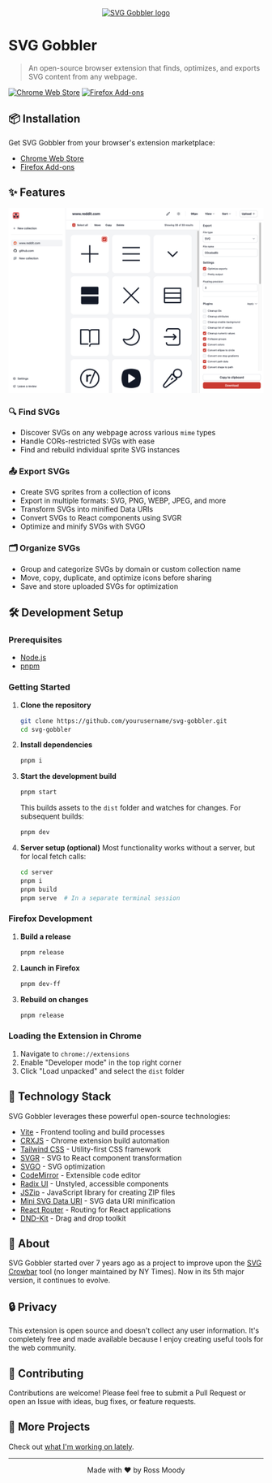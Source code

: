 <div align="center">
  <a href="https://svggobbler.com">
    <img src="assets/local/read-me.png" alt="SVG Gobbler logo">
  </a>
</div>

# SVG Gobbler

> An open-source browser extension that finds, optimizes, and exports SVG content from any webpage.

[![Chrome Web Store](https://img.shields.io/chrome-web-store/v/mpbmflcodadhgafbbakjeahpandgcbch)](https://chrome.google.com/webstore/detail/svg-gobbler/mpbmflcodadhgafbbakjeahpandgcbch)
[![Firefox Add-ons](https://img.shields.io/amo/v/svg-gobbler)](https://addons.mozilla.org/firefox/addon/svg-gobbler/)

## 📦 Installation

Get SVG Gobbler from your browser's extension marketplace:

- [Chrome Web Store](https://chrome.google.com/webstore/detail/svg-gobbler/mpbmflcodadhgafbbakjeahpandgcbch)
- [Firefox Add-ons](https://addons.mozilla.org/firefox/addon/svg-gobbler/)

## ✨ Features

<div align="center">
  <a href="https://svggobbler.com">
    <img src="assets/local/gobbler-screenshot.png" alt="SVG Gobbler screenshot">
  </a>
</div>

### 🔍 Find SVGs

- Discover SVGs on any webpage across various `mime` types
- Handle CORs-restricted SVGs with ease
- Find and rebuild individual sprite SVG instances

### 📤 Export SVGs

- Create SVG sprites from a collection of icons
- Export in multiple formats: SVG, PNG, WEBP, JPEG, and more
- Transform SVGs into minified Data URIs
- Convert SVGs to React components using SVGR
- Optimize and minify SVGs with SVGO

### 🗂️ Organize SVGs

- Group and categorize SVGs by domain or custom collection name
- Move, copy, duplicate, and optimize icons before sharing
- Save and store uploaded SVGs for optimization

## 🛠️ Development Setup

### Prerequisites

- [Node.js](https://nodejs.org/)
- [pnpm](https://pnpm.io/)

### Getting Started

1. **Clone the repository**

   ```bash
   git clone https://github.com/yourusername/svg-gobbler.git
   cd svg-gobbler
   ```

2. **Install dependencies**

   ```bash
   pnpm i
   ```

3. **Start the development build**

   ```bash
   pnpm start
   ```

   This builds assets to the `dist` folder and watches for changes. For subsequent builds:

   ```bash
   pnpm dev
   ```

4. **Server setup (optional)** Most functionality works without a server, but for local fetch calls:
   ```bash
   cd server
   pnpm i
   pnpm build
   pnpm serve  # In a separate terminal session
   ```

### Firefox Development

1. **Build a release**

   ```bash
   pnpm release
   ```

2. **Launch in Firefox**

   ```bash
   pnpm dev-ff
   ```

3. **Rebuild on changes**
   ```bash
   pnpm release
   ```

### Loading the Extension in Chrome

1. Navigate to `chrome://extensions`
2. Enable "Developer mode" in the top right corner
3. Click "Load unpacked" and select the `dist` folder

## 🧰 Technology Stack

SVG Gobbler leverages these powerful open-source technologies:

- [Vite](https://vitejs.dev/) - Frontend tooling and build processes
- [CRXJS](https://github.com/crxjs/chrome-extension-tools) - Chrome extension build automation
- [Tailwind CSS](https://tailwindcss.com/) - Utility-first CSS framework
- [SVGR](https://react-svgr.com/) - SVG to React component transformation
- [SVGO](https://github.com/svg/svgo) - SVG optimization
- [CodeMirror](https://codemirror.net/) - Extensible code editor
- [Radix UI](https://www.radix-ui.com/) - Unstyled, accessible components
- [JSZip](https://stuk.github.io/jszip/) - JavaScript library for creating ZIP files
- [Mini SVG Data URI](https://github.com/tigt/mini-svg-data-uri) - SVG data URI minification
- [React Router](https://reactrouter.com/) - Routing for React applications
- [DND-Kit](https://dndkit.com/) - Drag and drop toolkit

## 📝 About

SVG Gobbler started over 7 years ago as a project to improve upon the
[SVG Crowbar](https://github.com/nytimes/svg-crowbar) tool (no longer maintained by NY Times). Now
in its 5th major version, it continues to evolve.

## 🔒 Privacy

This extension is open source and doesn't collect any user information. It's completely free and
made available because I enjoy creating useful tools for the web community.

## 🤝 Contributing

Contributions are welcome! Please feel free to submit a Pull Request or open an Issue with ideas,
bug fixes, or feature requests.

## 🔗 More Projects

Check out [what I'm working on lately](https://rossmoody.com).

---

<div align="center">
  <p>Made with ❤️ by Ross Moody</p>
</div>
